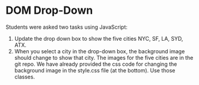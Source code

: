 # DOM Drop-Down

Students were asked two tasks using JavaScript:
1. Update the drop down box to show the five cities NYC, SF, LA, SYD, ATX.
2. When you select a city in the drop-down box, the background image should change to show that city. The images for the five cities are in the git repo. We have already provided the css code for changing the background image in the style.css file (at the bottom). Use those classes.

 
